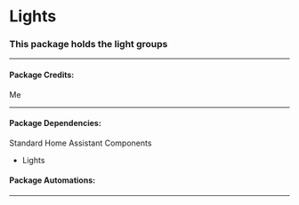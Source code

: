 # Lights

### This package holds the light groups

<hr --- </hr> 

<h4 align="left">Package Credits:</h4>

Me

<hr --- </hr>

<h4 align="left">Package Dependencies:</h4>

Standard Home Assistant Components

* Lights

<h4 align="left">Package Automations:</h4>

<hr --- </hr>